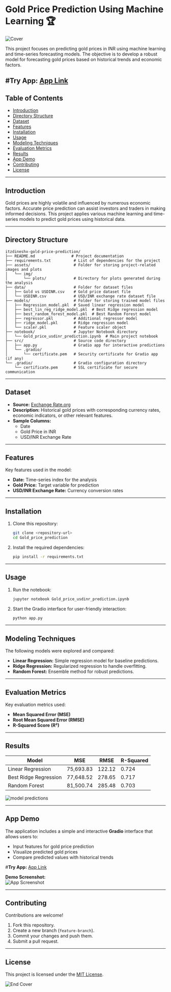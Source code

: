 # **Gold Price Prediction Using Machine Learning** 🏆

![Cover](assets/img/cover.jpeg)

This project focuses on predicting gold prices in INR using machine learning and time-series forecasting models. The objective is to develop a robust model for forecasting gold prices based on historical trends and economic factors.

#**Try App:** [App Link](https://huggingface.co/spaces/DINESH-X/gold-price-predictor-INR)
---

## **Table of Contents**
- [Introduction](#introduction)
- [Directory Structure](#directory-structure)
- [Dataset](#dataset)
- [Features](#features)
- [Installation](#installation)
- [Usage](#usage)
- [Modeling Techniques](#modeling-techniques)
- [Evaluation Metrics](#evaluation-metrics)
- [Results](#results)
- [App Demo](#app-demo)
- [Contributing](#contributing)
- [License](#license)

---

## **Introduction**  
Gold prices are highly volatile and influenced by numerous economic factors. Accurate price prediction can assist investors and traders in making informed decisions. This project applies various machine learning and time-series models to predict gold prices using historical data.

---

## **Directory Structure**
```plaintext
itzdineshx-gold-price-prediction/
├── README.md                # Project documentation
├── requirements.txt          # List of dependencies for the project
├── assets/                   # Folder for storing project-related images and plots
│   └── img/
│       └── plots/            # Directory for plots generated during the analysis
├── data/                     # Folder for dataset files
│   ├── Gold vs USDINR.csv    # Gold price dataset file
│   └── USDINR.csv            # USD/INR exchange rate dataset file
├── models/                   # Folder for storing trained model files
│   ├── Regression_model.pkl  # Saved linear regression model
│   ├── best_lin_reg_ridge_model.pkl  # Best Ridge regression model
│   ├── best_random_forest_model.pkl  # Best Random Forest model
│   ├── regressor.pkl         # Additional regressor model
│   ├── ridge_model.pkl       # Ridge regression model
│   └── scaler.pkl            # Feature scaler object
├── notebook/                 # Jupyter Notebook directory
│   └── Gold_price_usdinr_prediction.ipynb  # Main project notebook
├── src/                      # Source code directory
│   ├── app.py                # Gradio app for interactive predictions
│   └── .gradio/
│       └── certificate.pem   # Security certificate for Gradio app (if any)
└── .gradio/                  # Gradio configuration directory
    └── certificate.pem       # SSL certificate for secure communication
```

---

## **Dataset**
- **Source:** [Exchange Rate.org](https://www.exchange-rates.org/precious-metals/gold-price/india)  
- **Description:** Historical gold prices with corresponding currency rates, economic indicators, or other relevant features.  
- **Sample Columns:**  
  - Date  
  - Gold Price in INR  
  - USD/INR Exchange Rate  

---

## **Features**
Key features used in the model:
- **Date:** Time-series index for the analysis  
- **Gold Price:** Target variable for prediction  
- **USD/INR Exchange Rate:** Currency conversion rates  

---

## **Installation**

1. Clone this repository:
   ```bash
   git clone <repository-url>
   cd Gold_price_prediction
   ```

2. Install the required dependencies:
   ```bash
   pip install -r requirements.txt
   ```

---

## **Usage**
1. Run the notebook:
   ```bash
   jupyter notebook Gold_price_usdinr_prediction.ipynb
   ```

2. Start the Gradio interface for user-friendly interaction:
   ```bash
   python app.py
   ```

---

## **Modeling Techniques**
The following models were explored and compared:
- **Linear Regression:** Simple regression model for baseline predictions.  
- **Ridge Regression:** Regularized regression to handle overfitting.  
- **Random Forest:** Ensemble method for robust predictions.  

---

## **Evaluation Metrics**
Key evaluation metrics used:
- **Mean Squared Error (MSE)**  
- **Root Mean Squared Error (RMSE)**  
- **R-Squared Score (R²)**  

---

## **Results**
| **Model**               | **MSE**        | **RMSE**       | **R-Squared** |
|--------------------------|---------------|----------------|---------------|
| Linear Regression        | 75,693.83     | 122.12         | 0.724         |
| Best Ridge Regression    | 77,648.52     | 278.65         | 0.717         |
| Random Forest            | 81,500.74     | 285.48         | 0.703         |

![model predictions](assets/img/plots/model_pred.png)

---

## **App Demo**
The application includes a simple and interactive **Gradio** interface that allows users to:  
- Input features for gold price prediction  
- Visualize predicted gold prices  
- Compare predicted values with historical trends  

#**Try App:** [App Link](https://huggingface.co/spaces/DINESH-X/gold-price-predictor-INR)

**Demo Screenshot:**  
![App Screenshot](assets/img/gold_app.png)

---

## **Contributing**
Contributions are welcome!  
1. Fork this repository.  
2. Create a new branch (`feature-branch`).  
3. Commit your changes and push them.  
4. Submit a pull request.

---

## **License**
This project is licensed under the [MIT License](LICENSE).

![End Cover](assets/img/end_cover.jpeg)


